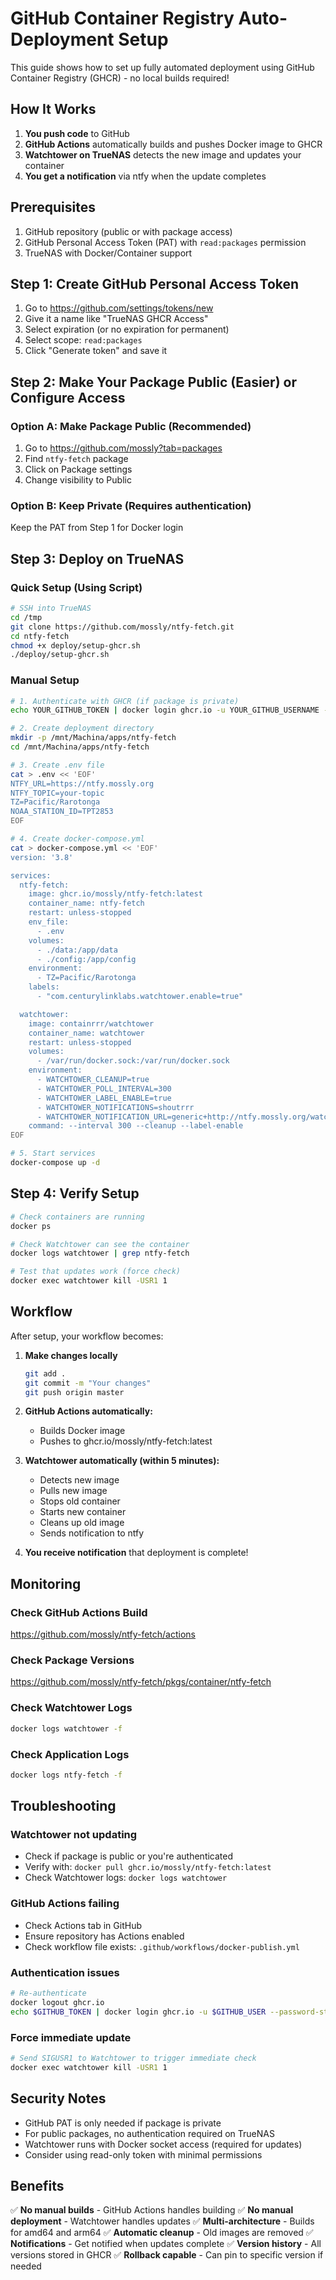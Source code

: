 # GitHub Container Registry Auto-Deployment Setup

This guide shows how to set up fully automated deployment using GitHub Container Registry (GHCR) - no local builds required!

## How It Works

1. **You push code** to GitHub
2. **GitHub Actions** automatically builds and pushes Docker image to GHCR
3. **Watchtower on TrueNAS** detects the new image and updates your container
4. **You get a notification** via ntfy when the update completes

## Prerequisites

1. GitHub repository (public or with package access)
2. GitHub Personal Access Token (PAT) with `read:packages` permission
3. TrueNAS with Docker/Container support

## Step 1: Create GitHub Personal Access Token

1. Go to https://github.com/settings/tokens/new
2. Give it a name like "TrueNAS GHCR Access"
3. Select expiration (or no expiration for permanent)
4. Select scope: `read:packages`
5. Click "Generate token" and save it

## Step 2: Make Your Package Public (Easier) or Configure Access

### Option A: Make Package Public (Recommended)
1. Go to https://github.com/mossly?tab=packages
2. Find `ntfy-fetch` package
3. Click on Package settings
4. Change visibility to Public

### Option B: Keep Private (Requires authentication)
Keep the PAT from Step 1 for Docker login

## Step 3: Deploy on TrueNAS

### Quick Setup (Using Script)
```bash
# SSH into TrueNAS
cd /tmp
git clone https://github.com/mossly/ntfy-fetch.git
cd ntfy-fetch
chmod +x deploy/setup-ghcr.sh
./deploy/setup-ghcr.sh
```

### Manual Setup
```bash
# 1. Authenticate with GHCR (if package is private)
echo YOUR_GITHUB_TOKEN | docker login ghcr.io -u YOUR_GITHUB_USERNAME --password-stdin

# 2. Create deployment directory
mkdir -p /mnt/Machina/apps/ntfy-fetch
cd /mnt/Machina/apps/ntfy-fetch

# 3. Create .env file
cat > .env << 'EOF'
NTFY_URL=https://ntfy.mossly.org
NTFY_TOPIC=your-topic
TZ=Pacific/Rarotonga
NOAA_STATION_ID=TPT2853
EOF

# 4. Create docker-compose.yml
cat > docker-compose.yml << 'EOF'
version: '3.8'

services:
  ntfy-fetch:
    image: ghcr.io/mossly/ntfy-fetch:latest
    container_name: ntfy-fetch
    restart: unless-stopped
    env_file:
      - .env
    volumes:
      - ./data:/app/data
      - ./config:/app/config
    environment:
      - TZ=Pacific/Rarotonga
    labels:
      - "com.centurylinklabs.watchtower.enable=true"

  watchtower:
    image: containrrr/watchtower
    container_name: watchtower
    restart: unless-stopped
    volumes:
      - /var/run/docker.sock:/var/run/docker.sock
    environment:
      - WATCHTOWER_CLEANUP=true
      - WATCHTOWER_POLL_INTERVAL=300
      - WATCHTOWER_LABEL_ENABLE=true
      - WATCHTOWER_NOTIFICATIONS=shoutrrr
      - WATCHTOWER_NOTIFICATION_URL=generic+http://ntfy.mossly.org/watchtower
    command: --interval 300 --cleanup --label-enable
EOF

# 5. Start services
docker-compose up -d
```

## Step 4: Verify Setup

```bash
# Check containers are running
docker ps

# Check Watchtower can see the container
docker logs watchtower | grep ntfy-fetch

# Test that updates work (force check)
docker exec watchtower kill -USR1 1
```

## Workflow

After setup, your workflow becomes:

1. **Make changes locally**
   ```bash
   git add .
   git commit -m "Your changes"
   git push origin master
   ```

2. **GitHub Actions automatically:**
   - Builds Docker image
   - Pushes to ghcr.io/mossly/ntfy-fetch:latest

3. **Watchtower automatically (within 5 minutes):**
   - Detects new image
   - Pulls new image
   - Stops old container
   - Starts new container
   - Cleans up old image
   - Sends notification to ntfy

4. **You receive notification** that deployment is complete!

## Monitoring

### Check GitHub Actions Build
https://github.com/mossly/ntfy-fetch/actions

### Check Package Versions
https://github.com/mossly/ntfy-fetch/pkgs/container/ntfy-fetch

### Check Watchtower Logs
```bash
docker logs watchtower -f
```

### Check Application Logs
```bash
docker logs ntfy-fetch -f
```

## Troubleshooting

### Watchtower not updating
- Check if package is public or you're authenticated
- Verify with: `docker pull ghcr.io/mossly/ntfy-fetch:latest`
- Check Watchtower logs: `docker logs watchtower`

### GitHub Actions failing
- Check Actions tab in GitHub
- Ensure repository has Actions enabled
- Check workflow file exists: `.github/workflows/docker-publish.yml`

### Authentication issues
```bash
# Re-authenticate
docker logout ghcr.io
echo $GITHUB_TOKEN | docker login ghcr.io -u $GITHUB_USER --password-stdin
```

### Force immediate update
```bash
# Send SIGUSR1 to Watchtower to trigger immediate check
docker exec watchtower kill -USR1 1
```

## Security Notes

- GitHub PAT is only needed if package is private
- For public packages, no authentication required on TrueNAS
- Watchtower runs with Docker socket access (required for updates)
- Consider using read-only token with minimal permissions

## Benefits

✅ **No manual builds** - GitHub Actions handles building
✅ **No manual deployment** - Watchtower handles updates
✅ **Multi-architecture** - Builds for amd64 and arm64
✅ **Automatic cleanup** - Old images are removed
✅ **Notifications** - Get notified when updates complete
✅ **Version history** - All versions stored in GHCR
✅ **Rollback capable** - Can pin to specific version if needed